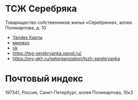 # ТСЖ Серебряка
Товарищество собственников жилья «Серебрянка»,  аллея. Поликарпова, д. 10

* [Yandex Карты](https://yandex.ru/maps/org/tszh_serebryanka/1033982330/?ll=30.285568%2C60.006512&source=wizbiz_new_text_single&z=17)
* [минжкх](http://mingkh.ru/sankt-peterburg/sankt-peterburg/1027807573859/)
* [vk](https://vk.com/tsg_serebryanka)
* https://tsg-serebryanka.narod.ru/
* https://my-gkh.ru/getorganization/tszh-serebryanka

# Почтовый индекс
197341, Россия, Санкт-Петербург, аллея Поликарпова, 10к3
